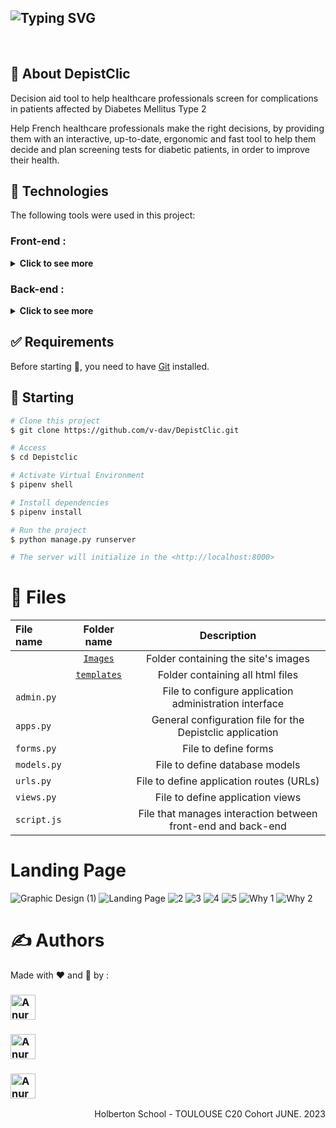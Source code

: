 <h2>
    <img src="https://readme-typing-svg.demolab.com?font=Fira+Code&duration=6000&weight=700&size=38&pause=2000&color=0096c7&center=true&vCenter=true&width=1320&height=45&lines=DEPISTCLIC+-+Helping+to+detect+complications+of+diabetes+2" alt="Typing SVG" />
</h2><br>

## :dart: About DepistClic ##

Decision aid tool to help healthcare professionals screen for complications in patients affected by Diabetes Mellitus Type 2

Help French healthcare professionals make the right decisions, by providing them with an interactive, up-to-date, ergonomic and fast tool to help them decide and plan screening tests for diabetic patients, in order to improve their health.


## :rocket: Technologies ##

The following tools were used in this project:

### Front-end :
<details>
    <summary>
        <b>Click to see more</b>
    </summary>
▪ HTML<br>
▪ CSS<br>
▪ TAILWIND (CSS framework)<br>
▪ JAVASCRIPT
</details>

### Back-end :
<details>
    <summary>
        <b>Click to see more</b>
    </summary>
▪ DJANGO (PYTHON framework)<br>
▪ GUNICORN (WEB server)<br>
▪ MYSQL (Database)<br>
▪ JAVASCRIPT 
</details>

## :white_check_mark: Requirements ##

Before starting :checkered_flag:, you need to have [Git](https://git-scm.com) installed.

## 🏁 Starting ##

```bash
# Clone this project
$ git clone https://github.com/v-dav/DepistClic.git

# Access
$ cd Depistclic

# Activate Virtual Environment
$ pipenv shell

# Install dependencies
$ pipenv install

# Run the project
$ python manage.py runserver

# The server will initialize in the <http://localhost:8000>
```

# 📜 Files
| **File name** | **Folder name** | **Description** |
|:--------|:-----------:|:-----------:|
||[`Images`](https://github.com/v-dav/DepistClic/tree/main/DepistClic/mainapp/static/Images)|Folder containing the site's images|
||[`templates`](https://github.com/v-dav/DepistClic/tree/main/DepistClic/mainapp/templates)|Folder containing all html files|
|`admin.py`||File to configure application administration interface|
|`apps.py`||General configuration file for the Depistclic application|
|`forms.py`||File to define forms|
|`models.py`||File to define database models|
|`urls.py`||File to define application routes (URLs)|
|`views.py`||File to define application views|
|`script.js`||File that manages interaction between front-end and back-end|


# Landing Page
![Graphic Design (1)](https://github.com/v-dav/DepistClic/assets/115344057/6e3caaca-c4d7-453e-93da-7d5df00e6496)
![Landing Page](https://github.com/v-dav/DepistClic/assets/115344057/15b9b6c2-1526-42b7-afe6-38ddb6529246)
![2](https://github.com/v-dav/DepistClic/assets/115344057/4092a5d7-f605-4322-85dc-984f538b6496)
![3](https://github.com/v-dav/DepistClic/assets/115344057/ea3172a5-222c-46b5-88cf-d96d9d17564c)
![4](https://github.com/v-dav/DepistClic/assets/115344057/7e69e571-fe40-4b29-a376-9bb3f0db5e1f)
![5](https://github.com/v-dav/DepistClic/assets/115344057/867308a2-88bb-4a13-8398-849646fd8375)
![Why 1](https://github.com/v-dav/DepistClic/assets/115344057/83c66e0e-4673-4cc9-bc99-e9f3fc987955)
![Why 2](https://github.com/v-dav/DepistClic/assets/115344057/b658bfb7-b831-48d0-8f23-7addbfd3a86e)


# :writing_hand: Authors

Made with :heart: and :muscle: by :
<h3>
  <a href="https://github.com/v-dav">
    <img alt="Anurag Hazra | CodeSandbox" height="40px" src="https://img.shields.io/badge/Vladimir Davidov-4A6552?style=for-the-badge&logo=github&color=0096c7&logoColor=white"/>
  </a>
</h3> <h3>
  <a href="https://github.com/Yliaze">
    <img alt="Anurag Hazra | CodeSandbox" height="40px" src="https://img.shields.io/badge/Benjamin Alazet-4A6552?style=for-the-badge&logo=github&color=0096c7&logoColor=white"/>
  </a>
</h3>

<h3>
  <a href="[https://github.com/v-dav](https://github.com/hug0-cstrs)">
    <img alt="Anurag Hazra | CodeSandbox" height="40px" src="https://img.shields.io/badge/Hugo Castéras-4A6552?style=for-the-badge&logo=github&color=0096c7&logoColor=white"/>
  </a>
</h3>

<p align="right">Holberton School - TOULOUSE C20 Cohort JUNE. 2023
</p>
